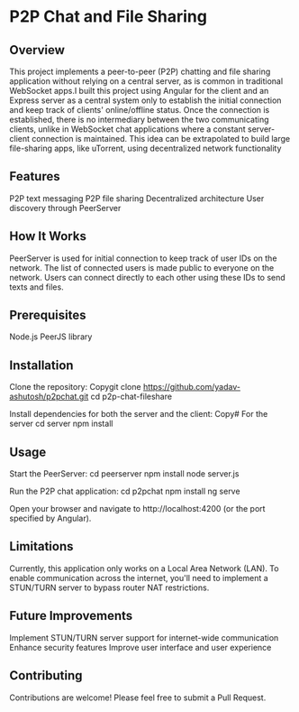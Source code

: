 # P2P Chat and File Sharing
## Overview
This project implements a peer-to-peer (P2P) chatting and file sharing application without relying on a central server, as is common in traditional WebSocket apps.I built this project using Angular for the client and an Express server as a central system only to establish the initial connection and keep track of clients' online/offline status. Once the connection is established, there is no intermediary between the two communicating clients, unlike in WebSocket chat applications where a constant server-client connection is maintained. This idea can be extrapolated to build large file-sharing apps, like uTorrent, using decentralized network functionality

## Features

P2P text messaging
P2P file sharing
Decentralized architecture
User discovery through PeerServer

## How It Works

PeerServer is used for initial connection to keep track of user IDs on the network.
The list of connected users is made public to everyone on the network.
Users can connect directly to each other using these IDs to send texts and files.

## Prerequisites

Node.js
PeerJS library

## Installation

Clone the repository:
Copygit clone https://github.com/yadav-ashutosh/p2pchat.git
cd p2p-chat-fileshare

Install dependencies for both the server and the client:
Copy# For the server
cd server
npm install

## Usage

Start the PeerServer:
cd peerserver
npm install
node server.js

Run the P2P chat application:
cd p2pchat
npm install
ng serve

Open your browser and navigate to http://localhost:4200 (or the port specified by Angular).

## Limitations

Currently, this application only works on a Local Area Network (LAN).
To enable communication across the internet, you'll need to implement a STUN/TURN server to bypass router NAT restrictions.

## Future Improvements

Implement STUN/TURN server support for internet-wide communication
Enhance security features
Improve user interface and user experience

## Contributing
Contributions are welcome! Please feel free to submit a Pull Request.
